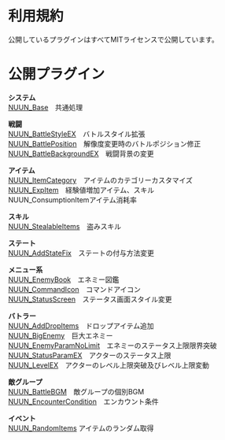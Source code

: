 # 利用規約
公開しているプラグインはすべてMITライセンスで公開しています。

# 公開プラグイン
<b>システム</b><br>
[NUUN_Base](https://raw.githubusercontent.com/nuun888/MZ/master/NUUN_Base.js)　共通処理<br>

<b>戦闘</b><br>
[NUUN_BattleStyleEX](https://raw.githubusercontent.com/nuun888/MZ/master/NUUN_BattleStyleEX.js)　バトルスタイル拡張<br>
[NUUN_BattlePosition](https://raw.githubusercontent.com/nuun888/MZ/master/NUUN_BattlePosition.js)　解像度変更時のバトルポジション修正<br>
[NUUN_BattleBackgroundEX](https://raw.githubusercontent.com/nuun888/MZ/master/NUUN_BattleBackgroundEX.js)　戦闘背景の変更<br>
  
<b>アイテム</b><br>
[NUUN_ItemCategory](https://raw.githubusercontent.com/nuun888/MZ/master/NUUN_ItemCategory.js)　アイテムのカテゴリーカスタマイズ<br>
[NUUN_ExpItem](https://raw.githubusercontent.com/nuun888/MZ/master/NUUN_ExpItem.js)　経験値増加アイテム、スキル<br>
NUUN_ConsumptionItemアイテム消耗率<br>

<b>スキル</b><br>
[NUUN_StealableItems](https://raw.githubusercontent.com/nuun888/MZ/master/NUUN_StealableItems.js)　盗みスキル<br>

<b>ステート</b><br>
[NUUN_AddStateFix](https://raw.githubusercontent.com/nuun888/MZ/master/NUUN_AddStateFix.js)　ステートの付与方法変更<br>

<b>メニュー系</b><br>
[NUUN_EnemyBook](https://raw.githubusercontent.com/nuun888/MZ/master/NUUN_EnemyBook.js)　エネミー図鑑<br>
[NUUN_CommandIcon](https://raw.githubusercontent.com/nuun888/MZ/master/NUUN_CommandIcon.js)　コマンドアイコン<br>
[NUUN_StatusScreen](https://raw.githubusercontent.com/nuun888/MZ/master/NUUN_StatusScreen.js)　ステータス画面スタイル変更<br>


<b>バトラー</b><br>
[NUUN_AddDropItems](https://raw.githubusercontent.com/nuun888/MZ/master/NUUN_AddDropItems.js)　ドロップアイテム追加<br>
[NUUN_BigEnemy](https://raw.githubusercontent.com/nuun888/MZ/master/NUUN_BigEnemy.js)　巨大エネミー<br>
[NUUN_EnemyParamNoLimit](https://raw.githubusercontent.com/nuun888/MZ/master/NUUN_EnemyParamNoLimit.js)　エネミーのステータス上限限界突破<br>
[NUUN_StatusParamEX]()　アクターのステータス上限<br>
[NUUN_LevelEX](https://raw.githubusercontent.com/nuun888/MZ/master/NUUN_LevelEX.js)　アクターのレベル上限突破及びレベル上限変動<br>

<b>敵グループ</b><br>
[NUUN_BattleBGM](https://raw.githubusercontent.com/nuun888/MZ/master/NUUN_BattleBGM.js)　敵グループの個別BGM<br>
[NUUN_EncounterCondition](https://github.com/nuun888/MZ/blob/master/NUUN_EncounterCondition.js)　エンカウント条件<br>

<b>イベント</b><br>
[NUUN_RandomItems](https://raw.githubusercontent.com/nuun888/MZ/master/NUUN_RandomItems.js)  アイテムのランダム取得<br>

